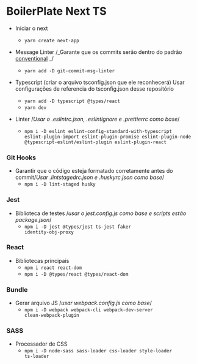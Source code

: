 # BoilerPlate Next TS

- Iniciar o next

  - <code>yarn create next-app</code>

- Message Linter /_Garante que os commits serão dentro do padrão [conventional](https://www.conventionalcommits.org/en/v1.0.0/#specification) _/

  - <code>yarn add -D git-commit-msg-linter</code>

- Typescript (criar o arquivo tsconfig.json que ele reconhecerá) Usar configurações de referencia do tsconfig.json desse repositório

  - <code>yarn add -D typescript @types/react</code>
  - <code>yarn dev</code>

- Linter /_Usar o .eslintrc.json, .eslintignore e .prettierrc como base_/
  - <code>npm i -D eslint eslint-config-standard-with-typescript eslint-plugin-import eslint-plugin-promise eslint-plugin-node @typescript-eslint/eslint-plugin eslint-plugin-react</code>

### Git Hooks

- Garantir que o código esteja formatado corretamente antes do commit/_Usar .lintstagedrc.json e .huskyrc.json como base_/
  - <code>npm i -D lint-staged husky</code>

### Jest

- Biblioteca de testes /_usar o jest.config.js como base e scripts estão package.json_/
  - <code>npm i -D jest @types/jest ts-jest faker identity-obj-proxy</code>

### React

- Bibliotecas principais
  - <code>npm i react react-dom</code>
  - <code>npm i -D @types/react @types/react-dom</code>

### Bundle

- Gerar arquivo JS /_usar webpack.config.js como base_/
  - <code>npm i -D webpack webpack-cli webpack-dev-server clean-webpack-plugin</code>

### SASS

- Processador de CSS
  - <code>npm i -D node-sass sass-loader css-loader style-loader ts-loader</code>
